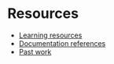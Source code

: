 # Resources

- [Learning resources](learning-resources.md)
- [Documentation references](doc-references..md)
- [Past work](past-work.md)
